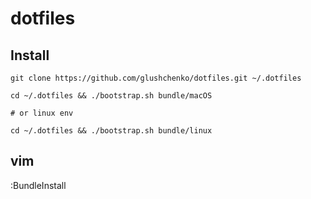 dotfiles
========

## Install

```
git clone https://github.com/glushchenko/dotfiles.git ~/.dotfiles  

cd ~/.dotfiles && ./bootstrap.sh bundle/macOS  

# or linux env  

cd ~/.dotfiles && ./bootstrap.sh bundle/linux
```

## vim

:BundleInstall
